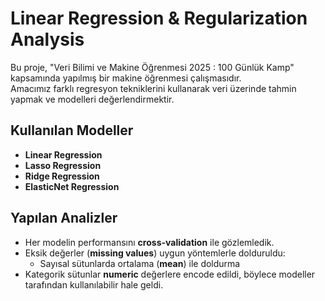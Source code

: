 # Linear Regression & Regularization Analysis

Bu proje, "Veri Bilimi ve Makine Öğrenmesi 2025 : 100 Günlük Kamp" kapsamında yapılmış bir makine öğrenmesi çalışmasıdır.  
Amacımız farklı regresyon tekniklerini kullanarak veri üzerinde tahmin yapmak ve modelleri değerlendirmektir.

## Kullanılan Modeller
- **Linear Regression**  
- **Lasso Regression**  
- **Ridge Regression**  
- **ElasticNet Regression**

## Yapılan Analizler
- Her modelin performansını **cross-validation** ile gözlemledik.  
- Eksik değerler (**missing values**) uygun yöntemlerle dolduruldu:  
  - Sayısal sütunlarda ortalama (**mean**) ile doldurma  
- Kategorik sütunlar **numeric** değerlere encode edildi, böylece modeller tarafından kullanılabilir hale geldi.
